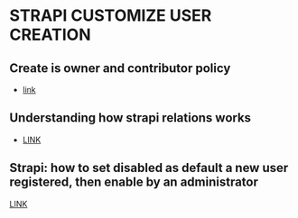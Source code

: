 # STRAPI CUSTOMIZE USER CREATION

## Create is owner and contributor policy

* [link](https://github.com/strapi/strapi/issues/624)

## Understanding how strapi relations works

* [LINK](https://stackoverflow.com/questions/56082178/understanding-how-strapi-relations-works)

## Strapi: how to set disabled as default a new user registered, then enable by an administrator

[LINK](https://stackoverflow.com/questions/57281346/strapi-how-to-set-disabled-as-default-a-new-user-registered-then-enable-by-an)